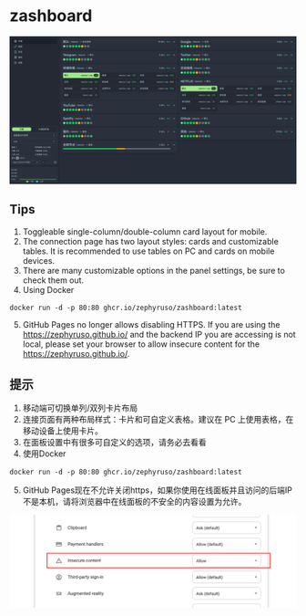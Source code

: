 # zashboard

![alt text](image-1.png)

## Tips

1. Toggleable single-column/double-column card layout for mobile.
2. The connection page has two layout styles: cards and customizable tables. It is recommended to use tables on PC and cards on mobile devices.
3. There are many customizable options in the panel settings, be sure to check them out.
4. Using Docker

```
docker run -d -p 80:80 ghcr.io/zephyruso/zashboard:latest
```

5. GitHub Pages no longer allows disabling HTTPS. If you are using the https://zephyruso.github.io/ and the backend IP you are accessing is not local, please set your browser to allow insecure content for the https://zephyruso.github.io/.

## 提示

1. 移动端可切换单列/双列卡片布局
2. 连接页面有两种布局样式：卡片和可自定义表格。建议在 PC 上使用表格，在移动设备上使用卡片。
3. 在面板设置中有很多可自定义的选项，请务必去看看
4. 使用Docker

```
docker run -d -p 80:80 ghcr.io/zephyruso/zashboard:latest
```

5. GitHub Pages现在不允许关闭https，如果你使用在线面板并且访问的后端IP不是本机，请将浏览器中在线面板的不安全的内容设置为允许。

![alt text](image.png)
